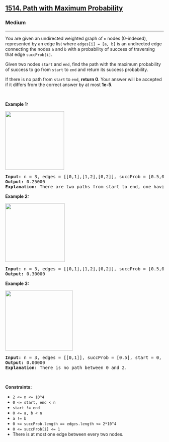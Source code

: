 <h2><a href="https://leetcode.com/problems/path-with-maximum-probability/">1514. Path with Maximum Probability</a></h2><h3>Medium</h3><hr><div style="user-select: auto;"><p style="user-select: auto;">You are given an undirected weighted graph of&nbsp;<code style="user-select: auto;">n</code>&nbsp;nodes (0-indexed), represented by an edge list where&nbsp;<code style="user-select: auto;">edges[i] = [a, b]</code>&nbsp;is an undirected edge connecting the nodes&nbsp;<code style="user-select: auto;">a</code>&nbsp;and&nbsp;<code style="user-select: auto;">b</code>&nbsp;with a probability of success of traversing that edge&nbsp;<code style="user-select: auto;">succProb[i]</code>.</p>

<p style="user-select: auto;">Given two nodes&nbsp;<code style="user-select: auto;">start</code>&nbsp;and&nbsp;<code style="user-select: auto;">end</code>, find the path with the maximum probability of success to go from&nbsp;<code style="user-select: auto;">start</code>&nbsp;to&nbsp;<code style="user-select: auto;">end</code>&nbsp;and return its success probability.</p>

<p style="user-select: auto;">If there is no path from&nbsp;<code style="user-select: auto;">start</code>&nbsp;to&nbsp;<code style="user-select: auto;">end</code>, <strong style="user-select: auto;">return&nbsp;0</strong>. Your answer will be accepted if it differs from the correct answer by at most <strong style="user-select: auto;">1e-5</strong>.</p>

<p style="user-select: auto;">&nbsp;</p>
<p style="user-select: auto;"><strong style="user-select: auto;">Example 1:</strong></p>

<p style="user-select: auto;"><strong style="user-select: auto;"><img alt="" src="https://assets.leetcode.com/uploads/2019/09/20/1558_ex1.png" style="width: 187px; height: 186px; user-select: auto;"></strong></p>

<pre style="user-select: auto;"><strong style="user-select: auto;">Input:</strong> n = 3, edges = [[0,1],[1,2],[0,2]], succProb = [0.5,0.5,0.2], start = 0, end = 2
<strong style="user-select: auto;">Output:</strong> 0.25000
<strong style="user-select: auto;">Explanation:</strong>&nbsp;There are two paths from start to end, one having a probability of success = 0.2 and the other has 0.5 * 0.5 = 0.25.
</pre>

<p style="user-select: auto;"><strong style="user-select: auto;">Example 2:</strong></p>

<p style="user-select: auto;"><strong style="user-select: auto;"><img alt="" src="https://assets.leetcode.com/uploads/2019/09/20/1558_ex2.png" style="width: 189px; height: 186px; user-select: auto;"></strong></p>

<pre style="user-select: auto;"><strong style="user-select: auto;">Input:</strong> n = 3, edges = [[0,1],[1,2],[0,2]], succProb = [0.5,0.5,0.3], start = 0, end = 2
<strong style="user-select: auto;">Output:</strong> 0.30000
</pre>

<p style="user-select: auto;"><strong style="user-select: auto;">Example 3:</strong></p>

<p style="user-select: auto;"><strong style="user-select: auto;"><img alt="" src="https://assets.leetcode.com/uploads/2019/09/20/1558_ex3.png" style="width: 215px; height: 191px; user-select: auto;"></strong></p>

<pre style="user-select: auto;"><strong style="user-select: auto;">Input:</strong> n = 3, edges = [[0,1]], succProb = [0.5], start = 0, end = 2
<strong style="user-select: auto;">Output:</strong> 0.00000
<strong style="user-select: auto;">Explanation:</strong>&nbsp;There is no path between 0 and 2.
</pre>

<p style="user-select: auto;">&nbsp;</p>
<p style="user-select: auto;"><strong style="user-select: auto;">Constraints:</strong></p>

<ul style="user-select: auto;">
	<li style="user-select: auto;"><code style="user-select: auto;">2 &lt;= n &lt;= 10^4</code></li>
	<li style="user-select: auto;"><code style="user-select: auto;">0 &lt;= start, end &lt; n</code></li>
	<li style="user-select: auto;"><code style="user-select: auto;">start != end</code></li>
	<li style="user-select: auto;"><code style="user-select: auto;">0 &lt;= a, b &lt; n</code></li>
	<li style="user-select: auto;"><code style="user-select: auto;">a != b</code></li>
	<li style="user-select: auto;"><code style="user-select: auto;">0 &lt;= succProb.length == edges.length &lt;= 2*10^4</code></li>
	<li style="user-select: auto;"><code style="user-select: auto;">0 &lt;= succProb[i] &lt;= 1</code></li>
	<li style="user-select: auto;">There is at most one edge between every two nodes.</li>
</ul></div>